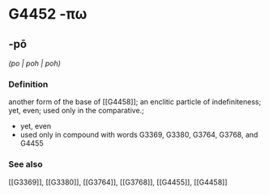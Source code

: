 # G4452 -πω

## -pō

_(po | poh | poh)_

### Definition

another form of the base of [[G4458]]; an enclitic particle of indefiniteness; yet, even; used only in the comparative.; 

- yet, even
- used only in compound with words G3369, G3380, G3764, G3768, and G4455

### See also

[[G3369]], [[G3380]], [[G3764]], [[G3768]], [[G4455]], [[G4458]]

